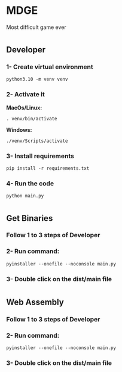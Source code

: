 # MDGE
Most difficult game ever

# 
## Developer

### 1- Create virtual environment

```python3.10 -m venv venv```

### 2- Activate it

**MacOs/Linux:**

```. venv/bin/activate ```

**Windows:**

```./venv/Scripts/activate```

### 3- Install requirements

```pip install -r requirements.txt```

### 4- Run the code
 
 ```python main.py ```


#
## Get Binaries

### Follow 1 to 3 steps of Developer

### 2- Run command:
```pyinstaller --onefile --noconsole main.py```

### 3- Double click on the dist/main file



#
## Web Assembly

### Follow 1 to 3 steps of Developer

### 2- Run command:
```pyinstaller --onefile --noconsole main.py```

### 3- Double click on the dist/main file
